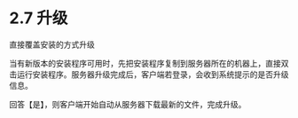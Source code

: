# 2.7 升级
直接覆盖安装的方式升级

当有新版本的安装程序可用时，先把安装程序复制到服务器所在的机器上，直接双击运行安装程序。服务器升级完成后，客户端若登录，会收到系统提示的是否升级信息。
 
回答【是】，则客户端开始自动从服务器下载最新的文件，完成升级。
